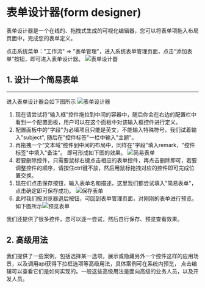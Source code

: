 # 表单设计器(form designer)
表单设计器是一个在线的、拖拽式生成的可视化编辑器，您可以将表单项拖入布局页面中，完成您的表单定义。

点击系统菜单："工作流" => "表单管理"，进入系统表单管理页面，点击“添加表单”按钮，即可进入表单设计器。
![表单设计器](/images/formDesigner0.png)

## 1. 设计一个简易表单

---
进入表单设计器会如下图所示
![表单设计器](/images/formDesigner1.png)

1. 现在请尝试将“输入框”控件拖拉到中间的容器中，随后你会在右边的配置栏中看到一个配置面板，用户可以在这个面板中对该输入框控件进行定义。
2. 配置面板中的"字段"为必填项且只能是英文，不能输入特殊符号，我们试着输入"subject",
随后在"控件标签"一栏中输入"主题"。
3. 再拖拽一个“文本域”控件到中间的布局中，同样在"字段"填入remark，"控件标签"中填入"备注"。
即可形成如下图的效果。
![简易表单](/images/formDesigner2.png)
4. 若要删除控件，只需要鼠标右键点击相应的表单控件，再点击删除即可，若要调整控件的顺序，请按住ctrl键不放，然后用鼠标拖拽对应的控件即可完成位置交换。
5. 现在们点击保存按钮，输入表单名和描述，这里我们都尝试填入"简易表单"，点击确定即可保存成功。 ![保存表单](/images/formDesigner3.png) 
6. 此时我们按浏览器退后按钮，可回到表单管理页面，对刚刚的表单进行预览。如下图所示![预览表单](/images/formDesigner4.png)

我们还提供了很多控件，您可以逐一尝试，然后自行保存、预览查看效果。

## 2. 高级用法

我们提供了一些案例，包括选择某一选项，展示或隐藏另外一个控件这样的应用场景，以及调用api获得下拉框选项等高级用法，具体案例可在系统内预览，
点击编辑可以查看它们是如何实现的。一般这些高级用法是面向高级的业务人员，以及开发人员。